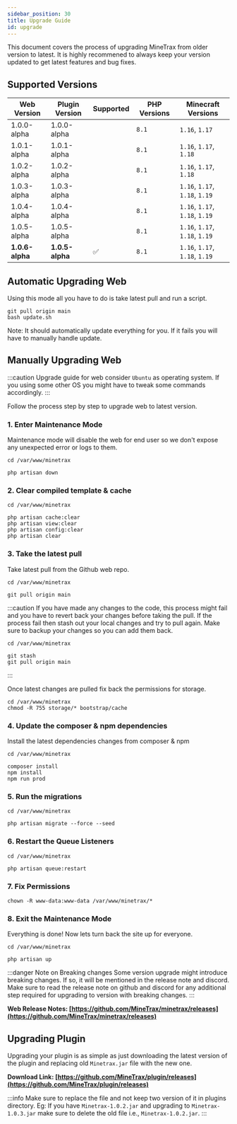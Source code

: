 ```yaml
---
sidebar_position: 30
title: Upgrade Guide
id: upgrade
---
```


This document covers the process of upgrading MineTrax from older version to latest.
It is highly recommened to always keep your version updated to get latest features and bug fixes.

## Supported Versions
|Web Version|Plugin Version|Supported|PHP Versions|Minecraft Versions|
|---|---|---|---|---|
|1.0.0-alpha|1.0.0-alpha| |`8.1`|`1.16`, `1.17`|
|1.0.1-alpha|1.0.1-alpha| |`8.1`|`1.16`, `1.17`, `1.18`|
|1.0.2-alpha|1.0.2-alpha| |`8.1`|`1.16`, `1.17`, `1.18`|
|1.0.3-alpha|1.0.3-alpha| |`8.1`|`1.16`, `1.17`, `1.18`, `1.19`|
|1.0.4-alpha|1.0.4-alpha| |`8.1`|`1.16`, `1.17`, `1.18`, `1.19`|
|1.0.5-alpha|1.0.5-alpha| |`8.1`|`1.16`, `1.17`, `1.18`, `1.19`|
|<b>1.0.6-alpha</b>|<b>1.0.5-alpha</b>|✅|`8.1`|`1.16`, `1.17`, `1.18`, `1.19`|


## Automatic Upgrading Web
Using this mode all you have to do is take latest pull and run a script.
```
git pull origin main
bash update.sh
```

Note: It should automatically update everything for you. If it fails you will have to manually handle update.

## Manually Upgrading Web
:::caution
Upgrade guide for web consider `Ubuntu` as operating system. If you using some other OS you might have to tweak some commands accordingly.
:::

Follow the process step by step to upgrade web to latest version.

### 1. Enter Maintenance Mode
Maintenance mode will disable the web for end user so we don't expose any unexpected error or logs to them.
```
cd /var/www/minetrax

php artisan down
```

### 2. Clear compiled template & cache
```
cd /var/www/minetrax

php artisan cache:clear
php artisan view:clear
php artisan config:clear
php artisan clear
```

### 3. Take the latest pull
Take latest pull from the Github web repo.
```
cd /var/www/minetrax

git pull origin main
```

:::caution
If you have made any changes to the code, this process might fail and you have to revert back your changes before taking the pull. If the process fail then stash out your local changes and try to pull again. Make sure to backup your changes so you can add them back.
```
cd /var/www/minetrax

git stash
git pull origin main
```
:::

Once latest changes are pulled fix back the permissions for storage.
```
cd /var/www/minetrax
chmod -R 755 storage/* bootstrap/cache
```

### 4. Update the composer & npm dependencies
Install the latest dependencies changes from composer & npm
```
cd /var/www/minetrax

composer install
npm install
npm run prod
```

### 5. Run the migrations
```
cd /var/www/minetrax

php artisan migrate --force --seed
```

### 6. Restart the Queue Listeners
```
cd /var/www/minetrax

php artisan queue:restart
```

### 7. Fix Permissions
```
chown -R www-data:www-data /var/www/minetrax/*
```

### 8. Exit the Maintenance Mode
Everything is done! Now lets turn back the site up for everyone.
```
cd /var/www/minetrax

php artisan up
```


:::danger Note on Breaking changes
Some version upgrade might introduce breaking changes. If so, it will be mentioned in the release note and discord.
Make sure to read the release note on github and discord for any additional step required for upgrading to version with breaking changes.
:::

**Web Release Notes: [https://github.com/MineTrax/minetrax/releases](https://github.com/MineTrax/minetrax/releases)**

## Upgrading Plugin
Upgrading your plugin is as simple as just downloading the latest version of the plugin and replacing old `Minetrax.jar` file with the new one. 

**Download Link: [https://github.com/MineTrax/plugin/releases](https://github.com/MineTrax/plugin/releases)**

:::info
Make sure to replace the file and not keep two version of it in plugins directory. 
Eg: If you have `Minetrax-1.0.2.jar` and upgrading to `Minetrax-1.0.3.jar` make sure to delete the old file i.e., `Minetrax-1.0.2.jar`.
:::